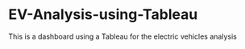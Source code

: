 # EV-Analysis-using-Tableau
This is a dashboard using a Tableau for the electric vehicles analysis 
